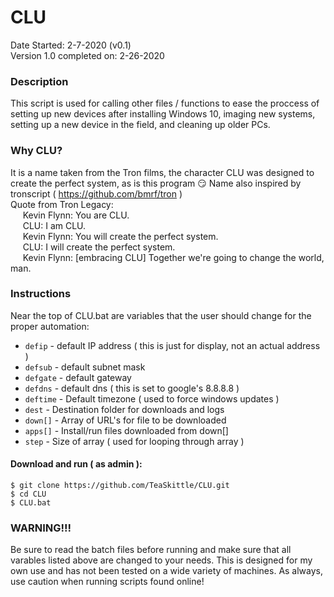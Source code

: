 # CLU
Date Started: 2-7-2020 (v0.1)  
Version 1.0 completed on: 2-26-2020  

### Description
This script is used for calling other files / functions to ease the proccess of setting up new devices after installing Windows 10, imaging new systems, setting up a new device in the field, and cleaning up older PCs.  

### Why CLU?
It is a name taken from the Tron films, the character CLU was designed to create the perfect system, as is this program :smirk: Name also inspired by tronscript ( https://github.com/bmrf/tron )  
Quote from Tron Legacy:  
&nbsp;&nbsp;&nbsp;&nbsp; Kevin Flynn: You are CLU.  
&nbsp;&nbsp;&nbsp;&nbsp; CLU: I am CLU.  
&nbsp;&nbsp;&nbsp;&nbsp; Kevin Flynn: You will create the perfect system.  
&nbsp;&nbsp;&nbsp;&nbsp; CLU: I will create the perfect system.  
&nbsp;&nbsp;&nbsp;&nbsp; Kevin Flynn: [embracing CLU] Together we're going to change the world, man.  

### Instructions
Near the top of CLU.bat are variables that the user should change for the proper automation:
* `defip`   - default IP address ( this is just for display, not an actual address )
* `defsub`  - default subnet mask
* `defgate` - default gateway
* `defdns`  - default dns ( this is set to google's 8.8.8.8 )
* `deftime` - Default timezone ( used to force windows updates )
* `dest`    - Destination folder for downloads and logs
* `down[]`  - Array of URL's for file to be downloaded
* `apps[]`  - Install/run files downloaded from down[]
* `step`    - Size of array ( used for looping through array )

#### Download and run ( as admin ):
```
$ git clone https://github.com/TeaSkittle/CLU.git
$ cd CLU
$ CLU.bat
```

### WARNING!!!
Be sure to read the batch files before running and make sure that all varables listed above are changed to your needs. This is designed for my own use and has not been tested on a wide variety of machines. As always, use caution when running scripts found online!
